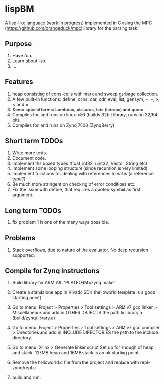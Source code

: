 # lispBM

A lisp-like language (work in progress) implemented in C using the MPC (https://github.com/orangeduck/mpc) library for the parsing task.

## Purpose
1. Have fun.
2. Learn about lisp.
3. ...

## Features
1. heap consisting of cons-cells with mark and sweep garbage collection.
2. A few built-in functions: define, cons, car, cdr, eval, list, gensym, +, -, >, < and =
3. Some special forms: Lambdas, closures, lets (letrecs) and quote.
4. Compiles for, and runs on linux-x86 (builds 32bit library, runs on 32/64 bit).
5. Compiles for, and runs on Zynq 7000 (ZynqBerry).  

## Short term TODOs
1. Write more tests.
2. Document code.
3. Implement the boxed types (float, int32, uint32, Vector, String etc)
4. Implement some looping structure (since recursion is very limited)
5. Implement functions for dealing with references to valus (a reference type?)
6. Be much more stringent on checking of error conditions etc. 
7. Fix the issue with define, that requires a quoted symbol as first argument.

## Long term TODOs
1. fix problem 1 in one of the many ways possible.

## Problems
1. Stack overflows, due to nature of the evaluator. No deep recursion supported.


## Compile for Zynq instructions

1. Build library for ARM A9:
   'PLATFORM=zynq make'

2. Create a standalone app in Vivado SDK (helloworld template is a good starting point) 

3. Go to menu: Project > Properties > Tool settings > ARM v7 gcc linker > Miscellaneous
   and add in OTHER OBJECTS the path to library.a (build/zynq/library.a)

4. Go to menu: Project > Properties > Tool settings > ARM v7 gcc compiler > Directories
   and add in INCLUDE DIRECTORIES the path to the include directory.

5. Go to menu: Xilinx > Generate linker script
   Set up for enough of heap and stack. 128MB heap and 16MB stack is an ok starting point.

6. Remove the helloworld.c file from the project and replace with repl-zynq/repl.c

7. build and run. 

